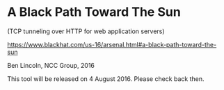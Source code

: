 # A Black Path Toward The Sun
(TCP tunneling over HTTP for web application servers)

https://www.blackhat.com/us-16/arsenal.html#a-black-path-toward-the-sun

Ben Lincoln, NCC Group, 2016

This tool will be released on 4 August 2016. Please check back then.

